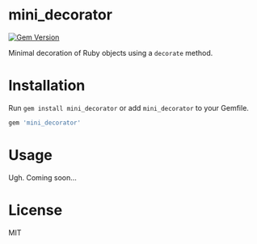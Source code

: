 # mini_decorator

[![Gem Version](https://badge.fury.io/rb/mini_decorator.svg)](https://badge.fury.io/rb/mini_decorator)

Minimal decoration of Ruby objects using a `decorate` method.

# Installation

Run `gem install mini_decorator` or add `mini_decorator` to your Gemfile.

```ruby
gem 'mini_decorator'
```

# Usage

Ugh. Coming soon...

# License

MIT
